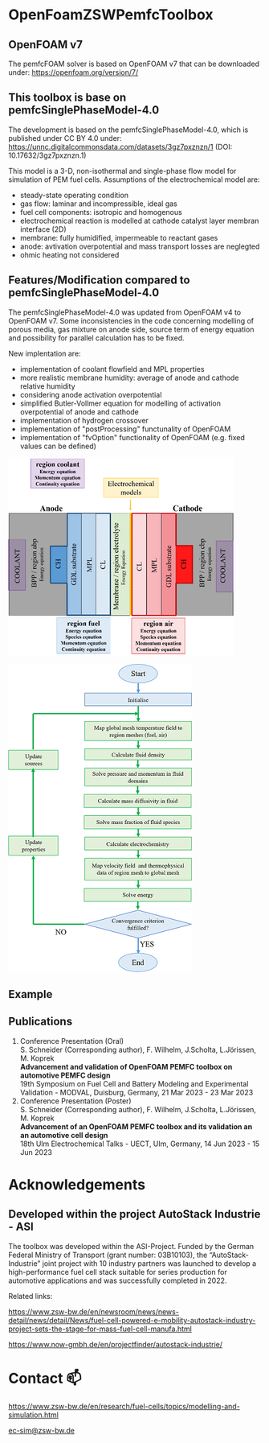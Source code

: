 # OpenFoamZSWPemfcToolbox

## OpenFOAM v7
The pemfcFOAM solver is based on OpenFOAM v7 that can be downloaded under: https://openfoam.org/version/7/


## This toolbox is base on pemfcSinglePhaseModel-4.0

The development is based on the pemfcSinglePhaseModel-4.0, which is published under CC BY 4.0 under: https://unnc.digitalcommonsdata.com/datasets/3gz7pxznzn/1 (DOI: 10.17632/3gz7pxznzn.1)

This model is a 3-D, non-isothermal and single-phase flow model for simulation of PEM fuel cells. Assumptions of the electrochemical model are:
- steady-state operating condition
- gas flow: laminar and incompressible, ideal gas
- fuel cell components: isotropic and homogenous
- electrochemical reaction is modelled at cathode catalyst layer membran interface (2D)
- membrane: fully humidified, impermeable to reactant gases
- anode: avtivation overpotential and mass transport losses are neglegted
- ohmic heating not considered 


## Features/Modification compared to pemfcSinglePhaseModel-4.0
The pemfcSinglePhaseModel-4.0 was updated from OpenFOAM v4 to OpenFOAM v7. Some inconsistencies in the code concerning modelling of porous media, gas mixture on anode side, source term of energy equation and possibility for parallel calculation has to be fixed.
<!---
Anm.CB: ... has to be fixed. -> Müssen noch behoben werden? | Oder wurden schon behoben? -> ... have been fixed.
--->

New implentation are:
- implementation of coolant flowfield and MPL properties
- more realistic membrane humidity: average of anode and cathode relative humidity
- considering anode activation overpotential
- simplified Butler-Vollmer equation for modelling of activation overpotential of anode and cathode
- implementation of hydrogen crossover
- implementation of "postProcessing" functunality of OpenFOAM
- implementation of "fvOption" functionality of OpenFOAM (e.g. fixed values can be defined)

![Shematic description of pemfcFoam Solver](schematicDescription_pemfcFoam.png)

![Convergence procedure pemfcFoam solver](Convergence_procedure_pemfcFoam.png)

## Example


## Publications

1. Conference Presentation (Oral) <br />
   S. Schneider (Corresponding author), F. Wilhelm, J.Scholta, L.Jörissen, M. Koprek  <br />
   **Advancement and validation of OpenFOAM PEMFC toolbox on automotive PEMFC design** <br />
   19th Symposium on Fuel Cell and Battery Modeling and Experimental Validation - MODVAL, Duisburg, Germany, 21 Mar 2023 - 23 Mar 2023
2. Conference Presentation (Poster)  <br />
   S. Schneider (Corresponding author), F. Wilhelm, J.Scholta, L.Jörissen, M. Koprek  <br />
   **Advancement of an OpenFOAM PEMFC toolbox and its validation an an automotive cell design** <br />
   18th Ulm Electrochemical Talks - UECT, Ulm, Germany, 14 Jun 2023 - 15 Jun 2023
  

<!---
## Getting started

# Features

## Supported Platforms

## Prerequisites

## Setting up OpenFoamZSWPemfcToolbox

# Documentation

# Feedback

## Reporting Bugs

## Development / How to contribute

--- ? Include links to speparate files ("Contribution guidelines" and "Roadmap") ? ---
--->

# Acknowledgements

## Developed within the project AutoStack Industrie - ASI

The toolbox was developed within the ASI-Project. Funded by the German Federal Ministry of Transport (grant number: 03B10103), the “AutoStack-Industrie” joint project with 10 industry partners was launched to develop a high-performance fuel cell stack suitable for series production for automotive applications and was successfully completed in 2022.

Related links:

https://www.zsw-bw.de/en/newsroom/news/news-detail/news/detail/News/fuel-cell-powered-e-mobility-autostack-industry-project-sets-the-stage-for-mass-fuel-cell-manufa.html

https://www.now-gmbh.de/en/projectfinder/autostack-industrie/

<!---
## Funding

## Cotributors

# Copyright and License

## OpenFOAM Licence (GPLv3)
"OpenFOAM is distributed by the OpenFOAM Foundation and is freely available and open source, licensed under the GNU General Public Licence.

There are two main elements to the GPL, designed to prevent open source software being exploited by their inclusion within non-free, closed sourced software products:

1. Software that includes source code licensed under the GPL inherits the GPL licence.
2. If compiled binaries of software licensed under GPL are distributed, the source code must also be made available by the distributor.

These aspects of the licence discourage exploitation, because if a closed sourced software product that includes open source software is sold for a fee, anyone purchasing the product could demand the source code and redistribute it for free.

Apart from this, the licence is designed to offer freedom, in particular it does not force users of the software to make modifications or developments publicly available. That means that software such as OpenFOAM can be used as the basis of in-house software." [https://openfoam.org/licence/]
--->

# Contact 📫

https://www.zsw-bw.de/en/research/fuel-cells/topics/modelling-and-simulation.html

ec-sim@zsw-bw.de
